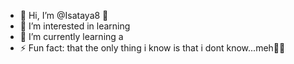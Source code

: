 - 👋 Hi, I’m @Isataya8 🐝
- 👀 I’m interested in learning
- 🌱 I’m currently learning a
- ⚡ Fun fact: that the only thing i know is that i dont know...meh😵‍💫

<!---
Isataya8/Isataya8 is a ✨ special ✨ repository because its `README.md` (this file) appears on your GitHub profile.
You can click the Preview link to take a look at your changes.
--->
